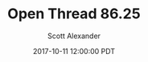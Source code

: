 ---
layout: podcast
title: "Open Thread 86.25"
author: Scott Alexander
description: https://slatestarcodex.com/2017/10/11/open-thread-86-25/
date: 2017-10-11 12:00:00 PDT
length: 76997
duration: 19
guid: open-thread-86-25
---